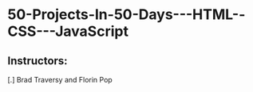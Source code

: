 # 50-Projects-In-50-Days---HTML--CSS---JavaScript

## Instructors:
[.] Brad Traversy and Florin Pop
